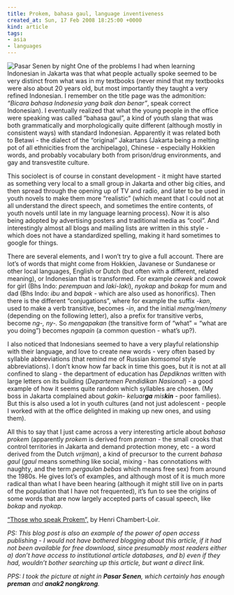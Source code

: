 ```yaml
---
title: Prokem, bahasa gaul, language inventiveness
created_at: Sun, 17 Feb 2008 18:25:00 +0000
kind: article
tags:
- asia
- languages
---
```


![ Pasar Senen by night](/blog/images/2008-02-17-prokem-bahasa-gaul-language-inventiveness_-_whole-01.png)
One of the problems I had when learning Indonesian in Jakarta was that what
people actually spoke seemed to be very distinct from what was in my
textbooks (never mind that my textbooks were also about 20 years old,
but most importantly they taught a very refined Indonesian. I remember
on the title page was the admonition: *“Bicara bahasa Indonesia yang
baik dan benar”*, speak correct Indonesian). I eventually realized that
what the young people in the office were speaking was called “bahasa
gaul”, a kind of youth slang that was both grammatically and
morphologically quite different (although mostly in consistent ways)
with standard Indonesian. Apparently it was related both to Betawi - the
dialect of the “original” Jakartans (Jakarta being a melting pot of all
ethnicities from the archipelago), Chinese - especially Hokkien words,
and probably vocabulary both from prison/drug environments, and gay and
transvestite culture.

This sociolect is of course in constant development - it might have
started as something very local to a small group in Jakarta and other
big cities, and then spread through the opening up of TV and radio, and
later to be used in youth novels to make them more “realistic” (which
meant that I could not at all understand the direct speech, and
sometimes the entire contents, of youth novels until late in my language
learning process). Now it is also being adopted by advertising posters
and traditional media as “cool”. And interestingly almost all blogs and
mailing lists are written in this style - which does not have a
standardized spelling, making it hard sometimes to google for things.

There are several elements, and I won’t try to give a full account.
There are lot’s of words that might come from Hokkien, Javanese or
Sundanese or other local languages, English or Dutch (but often with a
different, related meaning), or Indonesian that is transformed. For
example *cewek* and *cowok* for girl (Bhs Indo: *perempuan* and
*laki-laki*), *nyokap* and *bokap* for mum and dad (Bhs Indo: *ibu* and
*bapak* - which are also used as honorifics). Then there is the
different “conjugations”, where for example the suffix *-kan*, used to
make a verb transitive, becomes *-in*, and the initial *meng/men/meny*
(depending on the following letter), also a prefix for transitive verbs,
become *ng-, ny-.* So *mengapakan* (the transitive form of “what” = “what
are you doing”) becomes *ngapain* (a common question - what’s up?).

I also noticed that Indonesians seemed to have a very playful
relationship with their language, and love to create new words - very
often based by syllable abbreviations (that remind me of Russian
*komsomol* style abbreviations). I don’t know how far back in time this
goes, but it is not at all confined to slang - the department of
education has *Depdiknas* written with large letters on its building
(*Departemen Pendidikan Nasional*) - a good example of how
it seems quite random which syllables are chosen. (My boss in Jakarta
complained about *gakin*- *keluar**ga** mis**kin*** - poor families).
But this is also used a lot in youth cultures (and not just adolescent -
people I worked with at the office delighted in making up new ones, and
using them).

All this to say that I just came across a very interesting article about
*bahasa prokem* (apparently *prokem* is derived from *preman* - the
small crooks that control territories in Jakarta and demand protection
money, etc - a word derived from the Dutch *vrijman*), a kind of
precursor to the current *bahasa gaul* (*gaul* means something like
social, mixing - has connotations with naughty, and the term *pergaulan
bebas* which means free sex) from around the 1980s. He gives lot’s of
examples, and although most of it is much more radical than what I have
been hearing (although it might still live on in parts of the population
that I have not frequented), it’s fun to see the origins of some words
that are now largely accepted parts of casual speech, like *bokap* and
*nyokap*.

[“Those who speak
Prokem”,](http://e-publishing.library.cornell.edu/DPubS?service=UI&version=1.0&verb=Display&handle=seap.indo/1107019146)
by Henri Chambert-Loir.

*PS: This blog post is also an example of the power of open access
publishing - I would not have bothered blogging about this article, if
it had not been available for free download, since presumably most
readers either a) don’t have access to institutional article databases,
and b) even if they had, wouldn’t bother searching up this article, but
want a direct link.*

*PPS: I took the picture at night in __Pasar Senen__, which certainly has
enough __preman__ and __anak2 nongkrong__.*
